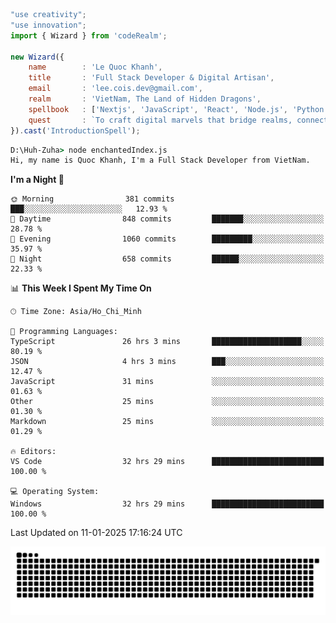 <!--x axis divider-->

```js 
"use creativity";
"use innovation";
import { Wizard } from 'codeRealm';

new Wizard({
    name        : 'Le Quoc Khanh',
    title       : 'Full Stack Developer & Digital Artisan',
    email       : 'lee.cois.dev@gmail.com',
    realm       : 'VietNam, The Land of Hidden Dragons',
    spellbook   : ['Nextjs', 'JavaScript', 'React', 'Node.js', 'Python', 'Django', 'Cloud Services'],
    quest       : `To craft digital marvels that bridge realms, connect cultures, and bring imagination to life.`,
}).cast('IntroductionSpell');
```

```cmd
D:\Huh-Zuha> node enchantedIndex.js
Hi, my name is Quoc Khanh, I'm a Full Stack Developer from VietNam.
```
<!--START_SECTION:waka-->
**I'm a Night 🦉** 

```text
🌞 Morning                381 commits         ███░░░░░░░░░░░░░░░░░░░░░░   12.93 % 
🌆 Daytime                848 commits         ███████░░░░░░░░░░░░░░░░░░   28.78 % 
🌃 Evening                1060 commits        █████████░░░░░░░░░░░░░░░░   35.97 % 
🌙 Night                  658 commits         ██████░░░░░░░░░░░░░░░░░░░   22.33 % 
```


📊 **This Week I Spent My Time On** 

```text
🕑︎ Time Zone: Asia/Ho_Chi_Minh

💬 Programming Languages: 
TypeScript               26 hrs 3 mins       ████████████████████░░░░░   80.19 % 
JSON                     4 hrs 3 mins        ███░░░░░░░░░░░░░░░░░░░░░░   12.47 % 
JavaScript               31 mins             ░░░░░░░░░░░░░░░░░░░░░░░░░   01.63 % 
Other                    25 mins             ░░░░░░░░░░░░░░░░░░░░░░░░░   01.30 % 
Markdown                 25 mins             ░░░░░░░░░░░░░░░░░░░░░░░░░   01.29 % 

🔥 Editors: 
VS Code                  32 hrs 29 mins      █████████████████████████   100.00 % 

💻 Operating System: 
Windows                  32 hrs 29 mins      █████████████████████████   100.00 % 
```


 Last Updated on 11-01-2025 17:16:24 UTC
<!--END_SECTION:waka-->
<picture>
  <source media="(prefers-color-scheme: dark)" srcset="https://raw.githubusercontent.com/leecois/leecois/output/github-contribution-grid-snake-dark.svg">
  <source media="(prefers-color-scheme: light)" srcset="https://raw.githubusercontent.com/leecois/leecois/output/github-contribution-grid-snake.svg">
  <img alt="github contribution grid snake animation" src="https://raw.githubusercontent.com/leecois/leecois/output/github-contribution-grid-snake.svg">
</picture>
